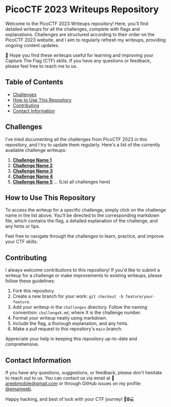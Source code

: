 # PicoCTF 2023 Writeups Repository

Welcome to the PicoCTF 2023 Writeups repository! Here, you'll find detailed writeups for all the challenges, complete with flags and explanations. Challenges are structured according to their order on the PicoCTF 2023 website, and I aim to regularly refresh my writeups, providing ongoing content updates.

🏁 Hope you find these writeups useful for learning and improving your Capture The Flag (CTF) skills. If you have any questions or feedback, please feel free to reach me to us.

## Table of Contents

- [Challenges](#challenges)
- [How to Use This Repository](#how-to-use-this-repository)
- [Contributing](#contributing)
- [Contact Information](#contact-information)

## Challenges

I've tried documenting all the challenges from PicoCTF 2023 in this repository, and I try to update them regularly. Here's a list of the currently available challenge writeups:

1. [**Challenge Name 1**](challenges/challenge1.md)
2. [**Challenge Name 2**](challenges/challenge2.md)
3. [**Challenge Name 3**](challenges/challenge3.md)
4. [**Challenge Name 4**](challenges/challenge4.md)
5. [**Challenge Name 5**](challenges/challenge5.md)
   ...
   (List all challenges here)

## How to Use This Repository

To access the writeup for a specific challenge, simply click on the challenge name in the list above. You'll be directed to the corresponding markdown file, which contains the flag, a detailed explanation of the challenge, and any hints or tips.

Feel free to navigate through the challenges to learn, practice, and improve your CTF skills.

## Contributing

I always welcome contributions to this repository! If you'd like to submit a writeup for a challenge or make improvements to existing writeups, please follow these guidelines:

1. Fork this repository.
2. Create a new branch for your work: `git checkout -b feature/your-feature`.
3. Add your writeup in the `challenges` directory. Follow the naming convention: `challengeX.md`, where X is the challenge number.
4. Format your writeup neatly using markdown.
5. Include the flag, a thorough explanation, and any hints.
6. Make a pull request to this repository's `main` branch.

Appreciate your help in keeping this repository up-to-date and comprehensive.

## Contact Information

If you have any questions, suggestions, or feedback, please don't hesitate to reach out to us. You can contact us via email at 📧 [areebmobile@gmail.com](mailto:areebmobile@gmail.com) or through GitHub issues on my profile: [@emareeeb](https://github.com/emareeeb).

Happy hacking, and best of luck with your CTF journey! 🚀🔒💻
